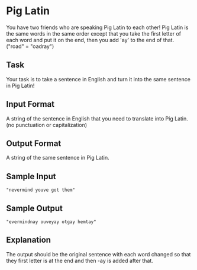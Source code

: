 # Pig Latin  
 
You have two friends who are speaking Pig Latin to each other! Pig Latin is the same words in the same order except that you take the first letter of each word and put it on the end, then you add 'ay' to the end of that. ("road" = "oadray") 

## Task
Your task is to take a sentence in English and turn it into the same sentence in Pig Latin! 

## Input Format 
A string of the sentence in English that you need to translate into Pig Latin. (no punctuation or capitalization)

## Output Format 
A string of the same sentence in Pig Latin.

## Sample Input 
```
"nevermind youve got them"
```

## Sample Output 
```
"evermindnay ouveyay otgay hemtay"
```

## Explanation
The output should be the original sentence with each word changed so that they first letter is at the end and then -ay is added after that. 
